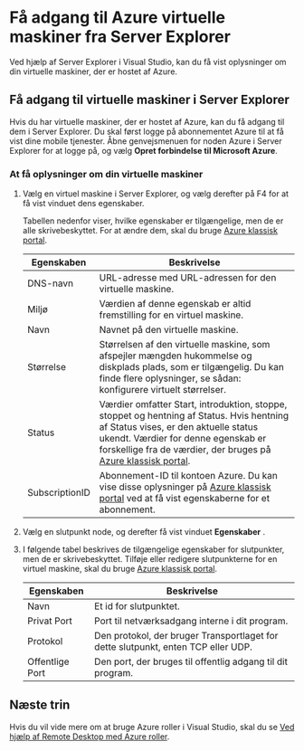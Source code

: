 <properties
   pageTitle="Få adgang til Azure virtuelle maskiner fra Server Explorer | Microsoft Azure"
   description="Få en oversigt over, hvordan du se oprette og administrere Azure virtuelle maskiner (VM'er) i Server Explorer i Visual Studio."
   services="visual-studio-online"
   documentationCenter="na"
   authors="TomArcher"
   manager="douge"
   editor="" />
<tags
   ms.service="multiple"
   ms.devlang="dotnet"
   ms.topic="article"
   ms.tgt_pltfrm="na"
   ms.workload="multiple"
   ms.date="08/15/2016"
   ms.author="tarcher" />

# <a name="accessing-azure-virtual-machines-from-server-explorer"></a>Få adgang til Azure virtuelle maskiner fra Server Explorer

Ved hjælp af Server Explorer i Visual Studio, kan du få vist oplysninger om din virtuelle maskiner, der er hostet af Azure.

## <a name="accessing-virtual-machines-in-server-explorer"></a>Få adgang til virtuelle maskiner i Server Explorer

Hvis du har virtuelle maskiner, der er hostet af Azure, kan du få adgang til dem i Server Explorer. Du skal først logge på abonnementet Azure til at få vist dine mobile tjenester. Åbne genvejsmenuen for noden Azure i Server Explorer for at logge på, og vælg **Opret forbindelse til Microsoft Azure**.

### <a name="to-get-information-about-your-virtual-machines"></a>At få oplysninger om din virtuelle maskiner

1. Vælg en virtuel maskine i Server Explorer, og vælg derefter på F4 for at få vist vinduet dens egenskaber.

    Tabellen nedenfor viser, hvilke egenskaber er tilgængelige, men de er alle skrivebeskyttet. For at ændre dem, skal du bruge [Azure klassisk portal](http://go.microsoft.com/fwlink/?LinkID=213885).

  	|Egenskaben|Beskrivelse|
  	|---|---|
  	|DNS-navn|URL-adresse med URL-adressen for den virtuelle maskine.|
  	|Miljø|Værdien af denne egenskab er altid fremstilling for en virtuel maskine.|
  	|Navn|Navnet på den virtuelle maskine.|
  	|Størrelse|Størrelsen af den virtuelle maskine, som afspejler mængden hukommelse og diskplads plads, som er tilgængelig. Du kan finde flere oplysninger, se sådan: konfigurere virtuelt størrelser.|
  	|Status|Værdier omfatter Start, introduktion, stoppe, stoppet og hentning af Status. Hvis hentning af Status vises, er den aktuelle status ukendt. Værdier for denne egenskab er forskellige fra de værdier, der bruges på [Azure klassisk portal](http://go.microsoft.com/fwlink/?LinkID=213885).|
  	|SubscriptionID|Abonnement-ID til kontoen Azure. Du kan vise disse oplysninger på [Azure klassisk portal](http://go.microsoft.com/fwlink/?LinkID=213885) ved at få vist egenskaberne for et abonnement.|

1. Vælg en slutpunkt node, og derefter få vist vinduet **Egenskaber** .

1. I følgende tabel beskrives de tilgængelige egenskaber for slutpunkter, men de er skrivebeskyttet. Tilføje eller redigere slutpunkterne for en virtuel maskine, skal du bruge [Azure klassisk portal](http://go.microsoft.com/fwlink/?LinkID=213885). 

  	|Egenskaben|Beskrivelse|
  	|---|---|
  	|Navn|Et id for slutpunktet.|
  	|Privat Port|Port til netværksadgang interne i dit program.|
  	|Protokol|Den protokol, der bruger Transportlaget for dette slutpunkt, enten TCP eller UDP.|
  	|Offentlige Port|Den port, der bruges til offentlig adgang til dit program.|

## <a name="next-steps"></a>Næste trin

Hvis du vil vide mere om at bruge Azure roller i Visual Studio, skal du se [Ved hjælp af Remote Desktop med Azure roller](vs-azure-tools-remote-desktop-roles.md).
